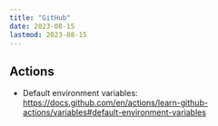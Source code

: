 ```yaml
---
title: "GitHub"
date: 2023-08-15
lastmod: 2023-08-15
---
```

## Actions
- Default environment variables: https://docs.github.com/en/actions/learn-github-actions/variables#default-environment-variables
